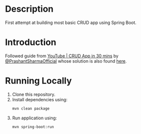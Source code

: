 # Description
First attempt at building most basic CRUD app using Spring Boot.

# Introduction
Followed guide from [YouTube | CRUD App in 30 mins](https://www.youtube.com/watch?v=ZZTYQIUd_uY) by [@PrashantSharmaOfficial](https://www.youtube.com/@PrashantSharmaOfficial) whose solution is also found [here](https://github.com/sprashantofficial/SimplestCRUDExample).

# Running Locally
1. Clone this repository.
2. Install dependencies using:
    ```bash
    mvn clean package
    ```
3. Run application using:
    ```bash
    mvn spring-boot:run
    ```
